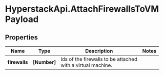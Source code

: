 # HyperstackApi.AttachFirewallsToVMPayload

## Properties

Name | Type | Description | Notes
------------ | ------------- | ------------- | -------------
**firewalls** | **[Number]** | Ids of the firewalls to be attached with a virtual machine. | 


